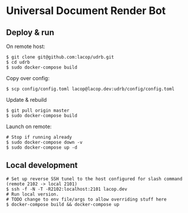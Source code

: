 # Universal Document Render Bot

## Deploy & run

On remote host:
```
$ git clone git@github.com:lacop/udrb.git
$ cd udrb
$ sudo docker-compose build
```

Copy over config:
```
$ scp config/config.toml lacop@lacop.dev:udrb/config/config.toml
```

Update & rebuild
```
$ git pull origin master
$ sudo docker-compose build
```

Launch on remote:
```
# Stop if running already
$ sudo docker-compose down -v
$ sudo docker-compose up -d
```

## Local development

```
# Set up reverse SSH tunel to the host configured for slash command (remote 2102 -> local 2101)
$ ssh -f -N -T -R2102:localhost:2101 lacop.dev
# Run local version.
# TODO change to env file/args to allow overriding stuff here
$ docker-compose build && docker-compose up
```